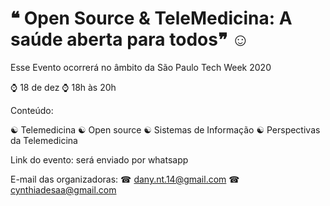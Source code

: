 # ❝ Open Source & TeleMedicina: A saúde aberta para todos❞ ☺

Esse Evento ocorrerá no âmbito da São Paulo Tech Week 2020

⌚ 18 de dez
⌚ 18h às 20h

Conteúdo:

☯ Telemedicina
☯ Open source
☯ Sistemas de Informação
☯ Perspectivas da Telemedicina


Link do evento: será enviado por  whatsapp

E-mail das organizadoras: 
☎ dany.nt.14@gmail.com
☎ cynthiadesaa@gmail.com
